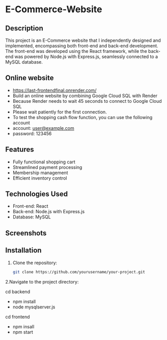 # E-Commerce-Website

## Description

This project is an E-Commerce website that I independently designed and implemented, encompassing both front-end and back-end development. The front-end was developed using the React framework, while the back-end was powered by Node.js with Express.js, seamlessly connected to a MySQL database.

## Online website
- https://last-frontendfinal.onrender.com/
- Build an online website by combining Google Cloud SQL with Render
- Because Render needs to wait 45 seconds to connect to Google Cloud SQL
- Please wait patiently for the first connection.
- To test the shopping cash flow function, you can use the following account
- account:  user@example.com
- password: 123456
  
## Features

- Fully functional shopping cart
- Streamlined payment processing
- Membership management
- Efficient inventory control

## Technologies Used

- Front-end: React
- Back-end: Node.js with Express.js
- Database: MySQL

## Screenshots



## Installation

1. Clone the repository:

   ```bash
   git clone https://github.com/yourusername/your-project.git

2.Navigate to the project directory:

cd backend
- npm install
- node mysqlserver.js 

cd frontend  
- npm insall
- npm start


